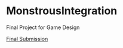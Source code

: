 # MonstrousIntegration
Final Project for Game Design

[Final Submission](https://github.com/DwnNyxDev/MonstrousIntegration/releases/tag/FinalSubmission)
